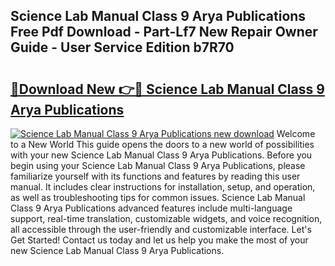 ## Science Lab Manual Class 9 Arya Publications Free Pdf Download - Part-Lf7 New Repair Owner Guide - User Service Edition b7R70

# <h2><a href="http://bc63070.oget.top/?id=Science+Lab+Manual+Class+9+Arya+Publications">🔗Download New 👉🔴 Science Lab Manual Class 9 Arya Publications</a></h2>

[![Science Lab Manual Class 9 Arya Publications new download](https://i.imgur.com/5g1atiW.png)](http://bc63070.oget.top/?id=Science+Lab+Manual+Class+9+Arya+Publications)
Welcome to a New World This guide opens the doors to a new world of possibilities with your new Science Lab Manual Class 9 Arya Publications. Before you begin using your Science Lab Manual Class 9 Arya Publications, please familiarize yourself with its functions and features by reading this user manual. It includes clear instructions for installation, setup, and operation, as well as troubleshooting tips for common issues. Science Lab Manual Class 9 Arya Publications advanced features include multi-language support, real-time translation, customizable widgets, and voice recognition, all accessible through the user-friendly and customizable interface. Let's Get Started! Contact us today and let us help you make the most of your new Science Lab Manual Class 9 Arya Publications.
